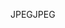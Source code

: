 <span data-ttu-id="6271e-101">JPEG</span><span class="sxs-lookup"><span data-stu-id="6271e-101">JPEG</span></span>